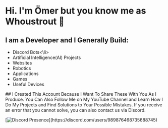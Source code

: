 # Hi. I'm Ömer but you know me as Whoustrout 👋
## I am a Developer and I Generally Build: 
<ul>
  <li>Discord Bots<\li>
  <li>Artificial Intelligence(AI) Projects</li> 
  <li>Websites</li>
  <li>Robotics</li>
  <li>Applications</li>
  <li>Games</li>
  <li>Useful Devices</li> 
</ul>
## I Created This Account Because I Want To Share These With You As I Produce. You Can Also Follow Me on My YouTube Channel and Learn How I Do My Projects and Find Solutions to Your Possible Mistakes. If you receive an error that you cannot solve, you can also contact us via Discord.

[![Discord Presence](https://lanyard-profile-readme.vercel.app/api/989876468735688745?theme=dark&bg=000000&animated=false&hideDiscrim=true&borderRadius=30px&idleMessage=Probably%20doing%20something%20else...)](https://discord.com/users/989876468735688745)
